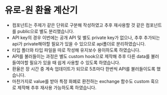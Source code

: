 # 유로-원 환율 계산기

- 컴포넌트는 주제가 같은 단위로 구분해 작성하였고 추후 재사용할 것 같은 컴포넌트를 public으로 별도 분리했습니다.
- API key의 경우 이번에는 공개 API 및 별도 private key가 없으나, 추후 추가되는 api가 private해야할 필요가 있을 수 있으므로 api폴더로 분리하였습니다.
- 타입 폴더와 타입 파일을 따로 작성해 유지보수 용이하도록 하였습니다.
- API를 불러들이는 과정은 별도 custom hook으로 제작해 추후 다른 data를 불러들여야할 필요가 있을 때 쉽게 사용할 수 있도록 하였습니다.
- 환율은 장 시간 중 계속 업데이트가 되므로 5초마다 한번씩 API를 불러들이도록 했습니다.
- 마찬가지로 value를 받아 특정 화폐로 환전하는 exchange 함수도 custom 훅으로 제작해 추후 재사용 가능하도록 하였습니다.
